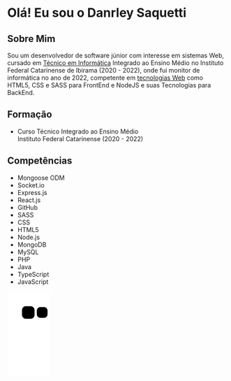 # Olá! Eu sou o Danrley Saquetti

## Sobre Mim

Sou um desenvolvedor de software júnior com interesse em sistemas Web, cursado em [Técnico em Informática](#formação) Integrado ao Ensino Médio no Instituto Federal Catarinense de Ibirama (2020 - 2022), onde fui monitor de informática no ano de 2022, competente em [tecnologias Web](#competências) como HTML5, CSS e SASS para FrontEnd e NodeJS e suas Tecnologias para BackEnd.

## Formação

* Curso Técnico Integrado ao Ensino Médio<br>Instituto Federal Catarinense (2020 - 2022)

## Competências

* Mongoose ODM
* Socket.io
* Express.js
* React.js
* GitHub
* SASS
* CSS
* HTML5
* Node.js
* MongoDB
* MySQL
* PHP
* Java
* TypeScript
* JavaScript

![Snake animation](https://github.com/Danrley-Ruan-Saquetti/Danrley-Ruan-Saquetti/blob/output/github-contribution-grid-snake.svg)
